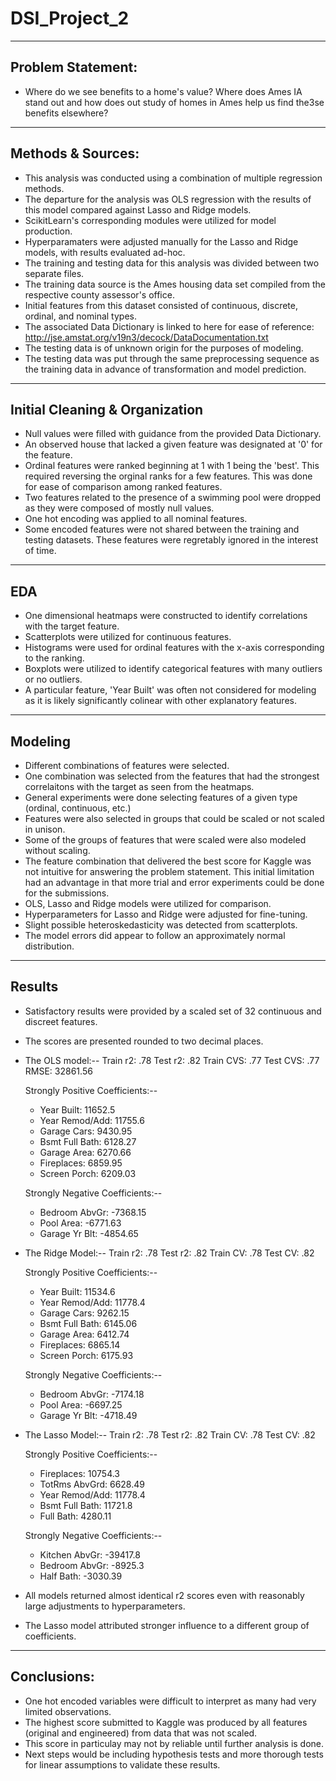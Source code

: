 # DSI_Project_2

----------------
## Problem Statement:

- Where do we see benefits to a home's value? Where does Ames IA stand out and how does out study of homes in Ames help us find the3se benefits elsewhere?

----------------
## Methods & Sources:
- This analysis was conducted using a combination of multiple regression methods.
- The departure for the analysis was OLS regression with the results of this model compared against Lasso and Ridge models.
- ScikitLearn's corresponding modules were utilized for model production.
- Hyperparamaters were adjusted manually for the Lasso and Ridge models, with results evaluated ad-hoc.
- The training and testing data for this analysis was divided between two separate files.
- The training data source is the Ames housing data set compiled from the respective county assessor's office.
- Initial features from this dataset consisted of continuous, discrete, ordinal, and nominal types.
- The associated Data Dictionary is linked to here for ease of reference: http://jse.amstat.org/v19n3/decock/DataDocumentation.txt
- The testing data is of unknown origin for the purposes of modeling.
- The testing data was put through the same preprocessing sequence as the training data in advance of transformation and model prediction.
----------------

## Initial Cleaning & Organization
- Null values were filled with guidance from the provided Data Dictionary.
- An observed house that lacked a given feature was designated at '0' for the feature.
- Ordinal features were ranked beginning at 1 with 1 being the 'best'.  This required reversing the orginal ranks for a few features.  This was done for ease of comparison among ranked features.
- Two features related to the presence of a swimming pool were dropped as they were composed of mostly null values.
- One hot encoding was applied to all nominal features.
- Some encoded features were not shared between the training and testing datasets. These features were regretably ignored in the interest of time.
----------------

## EDA
- One dimensional heatmaps were constructed to identify correlations with the target feature.
- Scatterplots were utilized for continuous features.
- Histograms were used for ordinal features with the x-axis corresponding to the ranking.
- Boxplots were utilized to identify categorical features with many outliers or no outliers.
- A particular feature, 'Year Built' was often not considered for modeling as it is likely significantly colinear with other explanatory features. 
-----------------

## Modeling
- Different combinations of features were selected.
- One combination was selected from the features that had the strongest correlaitons with the target as seen from the heatmaps.
- General experiments were done selecting features of a given type (ordinal, continuous, etc.)
- Features were also selected in groups that could be scaled or not scaled in unison.
- Some of the groups of features that were scaled were also modeled without scaling.
- The feature combination that delivered the best score for Kaggle was not intuitive for answering the problem statement. This initial limitation had an advantage in that more trial and error experiments could be done for the submissions.
- OLS, Lasso and Ridge models were utilized for comparison.
- Hyperparameters for Lasso and Ridge were adjusted for fine-tuning.
- Slight possible heteroskedasticity was detected from scatterplots.
- The model errors did appear to follow an approximately normal distribution.
------------------

## Results
- Satisfactory results were provided by a scaled set of 32 continuous and discreet features.
- The scores are presented rounded to two decimal places.

- The OLS model:--
  Train r2: .78
  Test r2: .82
  Train CVS: .77
  Test CVS: .77
  RMSE: 32861.56
  
  Strongly Positive Coefficients:--
  - Year Built: 11652.5
  - Year Remod/Add: 11755.6
  - Garage Cars: 9430.95
  - Bsmt Full Bath: 6128.27
  - Garage Area: 6270.66
  - Fireplaces: 6859.95
  - Screen Porch: 6209.03

  Strongly Negative Coefficients:--
  - Bedroom AbvGr: -7368.15
  - Pool Area: -6771.63
  - Garage Yr Blt: -4854.65
  
- The Ridge Model:--
  Train r2: .78
  Test r2: .82
  Train CV: .78
  Test CV: .82
  
  Strongly Positive Coefficients:--
  - Year Built: 11534.6
  - Year Remod/Add: 11778.4
  - Garage Cars: 9262.15
  - Bsmt Full Bath: 6145.06
  - Garage Area: 6412.74
  - Fireplaces: 6865.14
  - Screen Porch: 6175.93

  Strongly Negative Coefficients:--
  - Bedroom AbvGr: -7174.18
  - Pool Area: -6697.25
  - Garage Yr Blt: -4718.49
  
- The Lasso Model:--
  Train r2: .78
  Test r2: .82
  Train CV: .78
  Test CV: .82
  
  Strongly Positive Coefficients:--
  - Fireplaces: 10754.3
  - TotRms AbvGrd: 6628.49
  - Year Remod/Add: 11778.4
  - Bsmt Full Bath: 11721.8
  - Full Bath: 4280.11

  Strongly Negative Coefficients:--
  - Kitchen AbvGr: -39417.8
  - Bedroom AbvGr: -8925.3
  - Half Bath: -3030.39
  
- All models returned almost identical r2 scores even with reasonably large adjustments to hyperparameters.
- The Lasso model attributed stronger influence to a different group of coefficients.
-----------------

## Conclusions:
- One hot encoded variables were difficult to interpret as many had very limited observations.
- The highest score submitted to Kaggle was produced by all features (original and engineered) from data that was not scaled.
- This score in particulay may not by reliable until further analysis is done.
- Next steps would be including hypothesis tests and more thorough tests for linear assumptions to validate these results.
  

